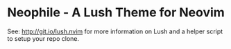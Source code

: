 # Neophile - A Lush Theme for Neovim

See: <http://git.io/lush.nvim> for more information on Lush and a helper script
to setup your repo clone.

